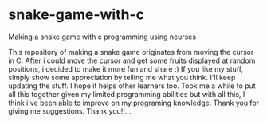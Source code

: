 # snake-game-with-c
Making a snake game with c programming using ncurses

This repository of making a snake game originates from moving the cursor in C.
After i could move the cursor and get some fruits displayed at random positions, i decided to make it more fun and share :)
If you like my stuff, simply show some appreciation by telling me what you think.
I'll keep updating the stuff. 
I hope it helps other learners too.
Took me a while to put all this together given my limited programming abilities but with all this, I think i've been able to improve on my programing knowledge.
Thank you for giving me suggestions. 
Thank you!!...
